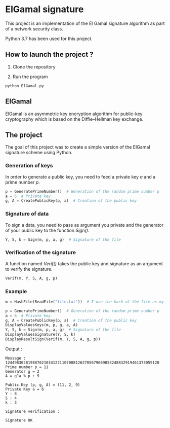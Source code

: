 # ElGamal signature

This project is an implementation of the El Gamal signature algorithm as part of a network security class.

Python 3.7 has been used for this project.

## How to launch the project ?

1. Clone the repository

2. Run the program

```
python ElGamal.py
```

## ElGamal

ElGamal is an asymmetric key encryption algorithm for public-key cryptography which is based on the Diffie–Hellman key exchange.

## The project

The goal of this project was to create a simple version of the ElGamal signature scheme using Python.

### Generation of keys

In order to generate a public key, you need to feed a private key *a* and a prime number *p*.

```python
p = GeneratePrimeNumber()  # Generation of the random prime number p
a = 6  # Private key
g, A = CreatePublicKey(p, a)  # Creation of the public key
```

### Signature of data

To sign a data, you need to pass as argument you private and the generator of your public key to the function *Sign()*.

```python
Y, S, k = Sign(m, p, a, g)  # Signature of the file
```

### Verification of the signature

A function named *Verif()* takes the public key and signature as an argument to verify the signature.

```python
Verif(m, Y, S, A, g, p)
```

### Example

```python
m = HashFile(ReadFile("file.txt"))  # I use the hash of the file as my message

p = GeneratePrimeNumber()  # Generation of the random prime number p
a = 6  # Private key
g, A = CreatePublicKey(p, a)  # Creation of the public key
DisplayValuesKeys(m, p, g, a, A)
Y, S, k = Sign(m, p, a, g)  # Signature of the file
DisplayValuesSignature(Y, S, k)  
DisplayResultSign(Verif(m, Y, S, A, g, p))  
```

Output :

```
Message : 12449830281988762103412211070081262785679669053248832919461373059120
Prime number p = 11
Generator g = 2
A = g^a % p : 9

Public Key (p, g, A) = (11, 2, 9)
Private Key a = 6
Y : 8
S : 4
k : 3

Signature verification :

Signature OK
```
